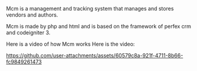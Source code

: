 Mcm is a management and tracking system that manages and stores vendors and authors.

Mcm is made by php and html and is based on the framework of perfex crm and codeigniter 3.

Here is a video of how Mcm works 
Here is the video: 

https://github.com/user-attachments/assets/60579c8a-921f-4711-8b66-fc9849261473

